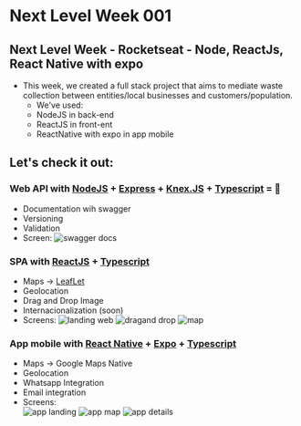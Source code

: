 # Next Level Week 001
## Next Level Week - Rocketseat - Node, ReactJs, React Native with expo

- This week, we created a full stack project that aims to mediate waste collection between entities/local businesses and customers/population.
   - We've used:
   - NodeJS in back-end
   - ReactJS in front-ent
   - ReactNative with expo in app mobile 
## Let's check it out:
### Web API with [NodeJS](https://nodejs.org/) + [Express](https://expressjs.com/) + [Knex.JS](http://knexjs.org/) + [Typescript](https://www.typescriptlang.org/) = 💖
   - Documentation wih swagger
   - Versioning
   - Validation
   - Screen:
      ![swagger docs](./images/swagger_v1.png)

### SPA with [ReactJS](https://reactjs.org/) + [Typescript](https://www.typescriptlang.org/)
   - Maps -> [LeafLet](https://leafletjs.com)
   - Geolocation
   - Drag and Drop Image
   - Internacionalization (soon)
   - Screens:
         ![landing web](./images/landing.png)
         ![dragand drop](./images/draganddrop.png)
         ![map](./images/map.png)

### App mobile with [React Native](https://reactnative.dev/) + [Expo](https://expo.io/) + [Typescript](https://www.typescriptlang.org/)
   - Maps -> Google Maps Native
   - Geolocation
   - Whatsapp Integration
   - Email integration
   - Screens:  
         ![app landing](./images/app_landing.jpg)
         ![app map](./images/app_map.jpg)
         ![app details](./images/app_detail.jpg)